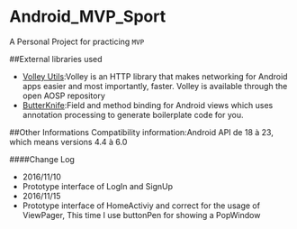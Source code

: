 # Android_MVP_Sport
A Personal Project for practicing `MVP` 
<!-- 
##User Interface
![APP Interface](https://github.com/underwindfall/Android_MVP_Sport/blob/master/app/src/main/res/doc/ScreenShotiny.png)
-->
##External libraries used
- [Volley Utils](https://github.com/johnjohndoe/Volley):Volley is an HTTP library that makes networking for Android apps easier and most importantly, faster. Volley is available through the open AOSP repository<br>
- [ButterKnife](https://github.com/JakeWharton/butterknife):Field and method binding for Android views which uses annotation processing to generate boilerplate code for you.

##Other Informations
Compatibility information:Android API de 18 à 23, which means versions 4.4 à 6.0

####Change Log
* 2016/11/10
 * Prototype interface of LogIn and SignUp
* 2016/11/15
 * Prototype interface of HomeActiviy and correct for the usage of ViewPager, This time I use buttonPen for showing a PopWindow
